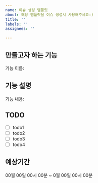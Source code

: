 ```yaml
---
name: 이슈 생성 템플릿
about: 해당 템플릿을 이슈 생성시 사용해주세요:)
title: ''
labels: ''
assignees: ''

---
```


## 만들고자 하는 기능
기능 이름:

## 기능 설명
기능 내용:

## TODO
-[ ] todo1
-[ ] todo2
-[ ] todo3
-[ ] todo4

## 예상기간
00월 00일  00시 00분 ~ 0월 00일 00시 00분
